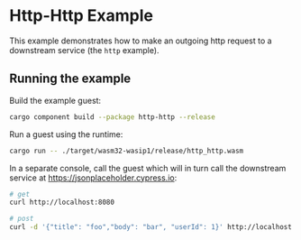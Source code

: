 # Http-Http Example

This example demonstrates how to make an outgoing http request to a downstream service (the `http` example).

## Running the example

Build the example guest:

```bash
cargo component build --package http-http --release
```

Run a guest using the runtime:

```bash
cargo run -- ./target/wasm32-wasip1/release/http_http.wasm
```

In a separate console, call the guest which will in turn call the downstream service
at <https://jsonplaceholder.cypress.io>:

```bash
# get
curl http://localhost:8080

# post
curl -d '{"title": "foo","body": "bar", "userId": 1}' http://localhost:8080
```